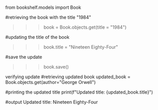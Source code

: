 from bookshelf.models import Book

#retrieving the book with the title "1984"
>>> book = Book.objects.get(title = "1984")

#updating the title of the book
>>> book.title = "Nineteen Eighty-Four"

#save the update
>>> book.save()

verifying update
#retrieving updated book
updated_book = Book.objects.get(author="George Orwell")

#printing the updated title
print(f"Updated title: {updated_book.title}")

#output
Updated title: Nineteen Eighty-Four